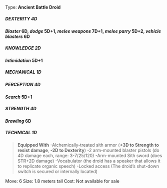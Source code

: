 Type: **Ancient Battle Droid**
##### DEXTERITY 4D
***Blaster* 6D, *dodge* 5D+1, *melee weapons* 7D+1, *melee parry* 5D+2, *vehicle blasters* 6D**
##### KNOWLEDGE 2D
***Intimidation* 5D+1**
##### MECHANICAL 1D
##### PERCEPTION 4D
***Search* 5D+1**
##### STRENGTH 4D
***Brawling* 6D**
##### TECHNICAL 1D

> **Equipped With**
> -Alchemically-treated sith armor (**+3D to Strength to resist damage**, **-2D to Dexterity**)
> -2 arm-mounted blaster pistols (do 4D damage each, range: 3-7/25/120)
> -Arm-mounted Sith sword (does STR+2D damage)
> -Vocabulator (the droid has a speaker that allows it to replicate organic speech)
> -Locked access (The droid’s shut-down switch is secured or internally located)

Move: 6
Size: 1.8 meters tall
Cost: Not available for sale